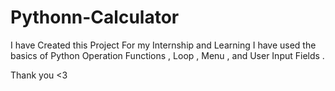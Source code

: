 # Pythonn-Calculator

I have Created this Project For my Internship and Learning 
I have used the basics of Python Operation Functions , Loop , Menu , and User Input Fields . 

Thank you <3
